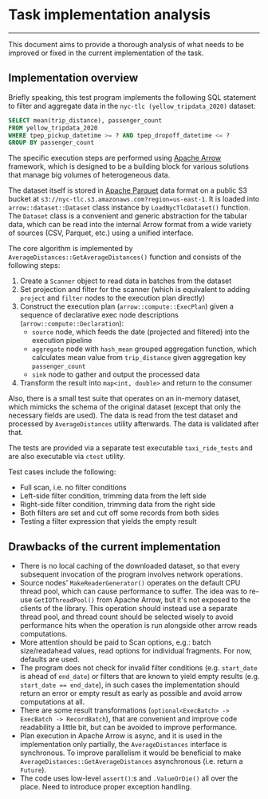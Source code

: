# Task implementation analysis
* * *

This document aims to provide a thorough analysis of what needs to be improved or fixed in the current implementation of the task.

## Implementation overview

Briefly speaking, this test program implements the following SQL statement to filter and aggregate data in the `nyc-tlc (yellow_tripdata_2020)` dataset:

```SQL
SELECT mean(trip_distance), passenger_count
FROM yellow_tripdata_2020
WHERE tpep_pickup_datetime >= ? AND tpep_dropoff_datetime <= ?
GROUP BY passenger_count
```

The specific execution steps are performed using [Apache Arrow](https://github.com/apache/arrow/) framework, which is designed to be a building block for various solutions that manage big volumes of heterogeneous data.

The dataset itself is stored in [Apache Parquet](https://parquet.apache.org/) data format on a public S3 bucket at `s3://nyc-tlc.s3.amazonaws.com?region=us-east-1`.
It is loaded into `arrow::dataset::Dataset` class instance by `LoadNycTlcDataset()` function. The `Dataset` class is a convenient and generic abstraction for the tabular data, which can be read into the internal Arrow format from a wide variety of sources (CSV, Parquet, etc.) using a unified interface.

The core algorithm is implemented by `AverageDistances::GetAverageDistances()` function and consists of the following steps:

1. Create a `Scanner` object to read data in batches from the dataset
2. Set projection and filter for the scanner (which is equivalent to adding `project` and `filter` nodes to the execution plan directly)
3. Construct the execution plan (`arrow::compute::ExecPlan`) given a sequence of declarative exec node descriptions (`arrow::compute::Declaration`):
    * `source` node, which feeds the date (projected and filtered) into the execution pipeline
    * `aggregate` node with `hash_mean` grouped aggregation function, which calculates mean value from `trip_distance` given aggregation key `passenger_count`
    * `sink` node to gather and output the processed data
4. Transform the result into `map<int, double>` and return to the consumer

Also, there is a small test suite that operates on an in-memory dataset, which mimicks the schema of the original dataset (except that only the necessary fields are used). The data is read from the test dataset and processed by `AverageDistances` utility afterwards. The data is validated after that.

The tests are provided via a separate test executable `taxi_ride_tests` and are also executable via `ctest` utility.

Test cases include the following:
* Full scan, i.e. no filter conditions
* Left-side filter condition, trimming data from the left side
* Right-side filter condition, trimming data from the right side
* Both filters are set and cut off some records from both sides
* Testing a filter expression that yields the empty result

## Drawbacks of the current implementation

* There is no local caching of the downloaded dataset, so that every subsequent invocation of the program involves network operations.
* Source nodes' `MakeReaderGenerator()` operates on the default CPU thread pool, which can cause performance to suffer. The idea was to re-use `GetIOThreadPool()` from Apache Arrow, but it's not exposed to the clients of the library. This operation should instead use a separate thread pool, and thread count should be selected wisely to avoid performance hits when the operation is run alongside other arrow reads computations.
* More attention should be paid to Scan options, e.g.: batch size/readahead values, read options for individual fragments. For now, defaults are used.
* The program does not check for invalid filter conditions (e.g. `start_date` is ahead of `end_date`) or filters that are known to yield empty results (e.g. `start_date == end_date`), in such cases the implementation should return an error or empty result as early as possible and avoid arrow computations at all.
* There are some result transformations (`optional<ExecBatch> -> ExecBatch -> RecordBatch`), that are convenient and improve code readability a little bit, but can be avoided to improve performance.
* Plan execution in Apache Arrow is async, and it is used in the implementation only partially, the `AverageDistances` interface is synchronous. To improve parallelism it would be beneficial to make `AverageDistances::GetAverageDistances` asynchronous (i.e. return a `Future`).
* The code uses low-level `assert()`:s and `.ValueOrDie()` all over the place. Need to introduce proper exception handling.
